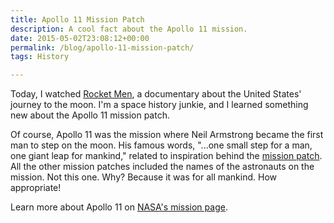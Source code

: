 ```yaml
---
title: Apollo 11 Mission Patch
description: A cool fact about the Apollo 11 mission.
date: 2015-05-02T23:08:12+00:00
permalink: /blog/apollo-11-mission-patch/
tags: History

---
```


Today, I watched [Rocket Men](http://pbsamerica.co.uk/rocket-men), a documentary about the United States' journey to the moon. I'm a space history junkie, and I learned something new about the Apollo 11 mission patch.

Of course, Apollo 11 was the mission where Neil Armstrong became the first man to step on the moon. His famous words, "...one small step for a man, one giant leap for mankind," related to inspiration behind the [mission patch](http://history.nasa.gov/patches/Apollo/Apollo11.jpg). All the other mission patches included the names of the astronauts on the mission. Not this one. Why? Because it was for all mankind. How appropriate!

Learn more about Apollo 11 on [NASA's mission page](http://www.nasa.gov/mission_pages/apollo/missions/apollo11.html).
